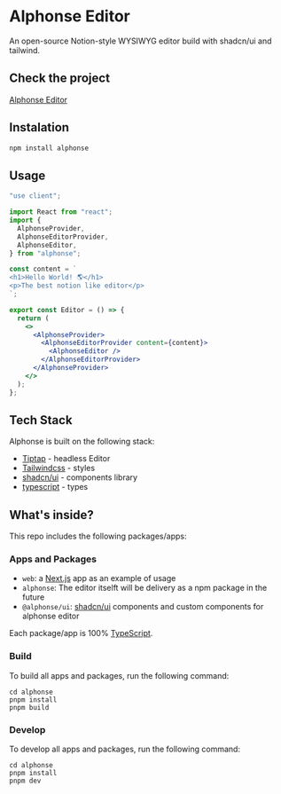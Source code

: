# Alphonse Editor

An open-source Notion-style WYSIWYG editor build with shadcn/ui and tailwind.

## Check the project

[Alphonse Editor](https://alphonse-delta.vercel.app/)

## Instalation

```sh
npm install alphonse
```

## Usage

```jsx
"use client";

import React from "react";
import {
  AlphonseProvider,
  AlphonseEditorProvider,
  AlphonseEditor,
} from "alphonse";

const content = `
<h1>Hello World! 🌎️</h1>
<p>The best notion like editor</p>
`;

export const Editor = () => {
  return (
    <>
      <AlphonseProvider>
        <AlphonseEditorProvider content={content}>
          <AlphonseEditor />
        </AlphonseEditorProvider>
      </AlphonseProvider>
    </>
  );
};
```

## Tech Stack

Alphonse is built on the following stack:

- [Tiptap](https://tiptap.dev/) - headless Editor
- [Tailwindcss](https://tailwindcss.com/) - styles
- [shadcn/ui](https://ui.shadcn.com/) - components library
- [typescript](https://www.typescriptlang.org/play?#) - types

## What's inside?

This repo includes the following packages/apps:

### Apps and Packages

- `web`: a [Next.js](https://nextjs.org/) app as an example of usage
- `alphonse`: The editor itselft will be delivery as a npm package in the future
- `@alphonse/ui`: [shadcn/ui](https://ui.shadcn.com/) components and custom components for alphonse editor

Each package/app is 100% [TypeScript](https://www.typescriptlang.org/).

### Build

To build all apps and packages, run the following command:

```
cd alphonse
pnpm install
pnpm build
```

### Develop

To develop all apps and packages, run the following command:

```
cd alphonse
pnpm install
pnpm dev
```

